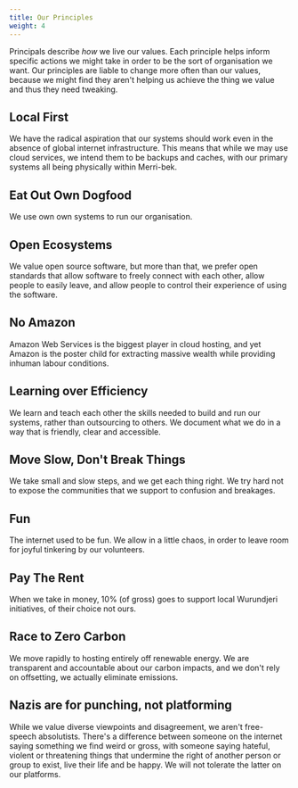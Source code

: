 ```yaml
---
title: Our Principles
weight: 4
---
```


Principals describe *how* we live our values. Each principle helps inform specific actions we might take in order to be the sort of organisation we want. Our principles are liable to change more often than our values, because we might find they aren't helping us achieve the thing we value and thus they need tweaking.

## Local First
We have the radical aspiration that our systems should work even in the absence of global internet infrastructure. This means that while we may use cloud services, we intend them to be backups and caches, with our primary systems all being physically within Merri-bek.

## Eat Out Own Dogfood
We use own own systems to run our organisation.

## Open Ecosystems
We value open source software, but more than that, we prefer open standards that allow software to freely connect with each other, allow people to easily leave, and allow people to control their experience of using the software.

## No Amazon
Amazon Web Services is the biggest player in cloud hosting, and yet Amazon is the poster child for extracting massive wealth while providing inhuman labour conditions.

## Learning over Efficiency
We learn and teach each other the skills needed to build and run our systems, rather than outsourcing to others. We document what we do in a way that is friendly, clear and accessible.

## Move Slow, Don't Break Things
We take small and slow steps, and we get each thing right. We try hard not to expose the communities that we support to confusion and breakages.

## Fun
The internet used to be fun. We allow in a little chaos, in order to leave room for joyful tinkering by our volunteers.

## Pay The Rent
When we take in money, 10% (of gross) goes to support local Wurundjeri initiatives, of their choice not ours.

## Race to Zero Carbon
We move rapidly to hosting entirely off renewable energy. We are transparent and accountable about our carbon impacts, and we don't rely on offsetting, we actually eliminate emissions.

## Nazis are for punching, not platforming
While we value diverse viewpoints and disagreement, we aren't free-speech absolutists. There's a difference between someone on the internet saying something we find weird or gross, with someone saying hateful, violent or threatening things that undermine the right of another person or group to exist, live their life and be happy. We will not tolerate the latter on our platforms.